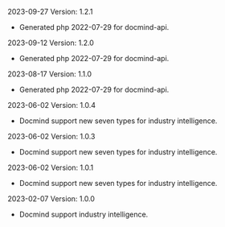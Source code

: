 2023-09-27 Version: 1.2.1
- Generated php 2022-07-29 for docmind-api.

2023-09-12 Version: 1.2.0
- Generated php 2022-07-29 for docmind-api.

2023-08-17 Version: 1.1.0
- Generated php 2022-07-29 for docmind-api.

2023-06-02 Version: 1.0.4
- Docmind support new seven types for industry intelligence.

2023-06-02 Version: 1.0.3
- Docmind support new seven types for industry intelligence.

2023-06-02 Version: 1.0.1
- Docmind support new seven types for industry intelligence.

2023-02-07 Version: 1.0.0
- Docmind support industry intelligence.

